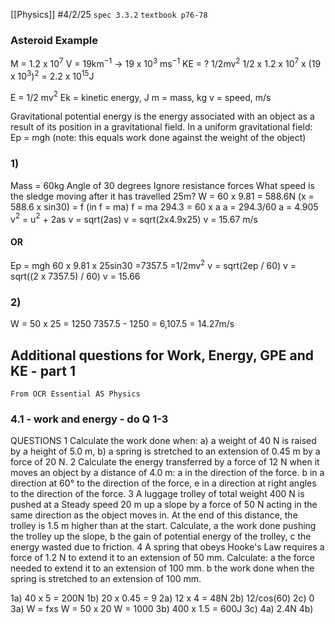 [[Physics]]
#4/2/25 
`spec 3.3.2`
`textbook p76-78`

### Asteroid Example
M = 1.2 x 10$^7$
V = 19km$^{-1}$ -> 19 x 10$^3$ ms$^{-1}$
KE = ?
1/2mv$^2$
1/2 x 1.2 x 10$^7$ x (19 x 10$^3$)$^2$ = 2.2 x 10$^{15}$J

E = 1/2 mv$^2$
Ek = kinetic energy, J
m = mass, kg
v = speed, m/s

Gravitational potential energy is the energy associated with an object as a result of its position in a gravitational field. In a uniform gravitational field:
Ep = mgh (note: this equals work done against the weight of the object)


### 1)
Mass = 60kg
Angle of 30 degrees
Ignore resistance forces
What speed is the sledge moving after it has travelled 25m?
W = 60 x 9.81 = 588.6N 
(x = 588.6 x sin30) = f (in f = ma)
f = ma
294.3 = 60 x a
a = 294.3/60
a = 4.905
v$^2$ = u$^2$ + 2as
v = sqrt(2as)
v = sqrt(2x4.9x25)
v = 15.67 m/s
#### OR
Ep = mgh
60 x 9.81 x 25sin30
=7357.5
=1/2mv$^2$
v = sqrt(2ep / 60)
v = sqrt((2 x 7357.5) / 60)
v = 15.66

### 2)
W = 50 x 25 = 1250
7357.5 - 1250 = 6,107.5
= 14.27m/s 

## Additional questions for Work, Energy, GPE and KE - part 1
`From OCR Essential AS Physics`
### 4.1 - work and energy - do Q 1-3
QUESTIONS
1 Calculate the work done when:
a) a weight of 40 N is raised by a height of 5.0 m, 
b) a spring is stretched to an extension of 0.45 m by a
force of 20 N.
2 Calculate the energy transferred by a force of 12 N when it moves an object by a distance of 4.0 m: a in the direction of the force.
b in a direction at 60° to the direction of the force, e in a direction at right angles to the direction of the
force.
3 A luggage trolley of total weight 400 N is pushed at a Steady speed 20 m up a slope by a force of 50 N acting
in the same direction as the object moves in. At the end of this distance, the trolley is 1.5 m higher than at the start. Calculate,
a the work done pushing the trolley up the slope, b the gain of potential energy of the trolley, c the energy wasted due to friction.
4 A spring that obeys Hooke's Law requires a force of
1.2 N to extend it to an extension of 50 mm.
Calculate:
a the force needed to extend it to an extension of
100 mm.
b the work done when the spring is stretched to an
extension of 100 mm.

1a) 40 x 5 = 200N
1b) 20 x 0.45 = 9
2a) 12 x 4 = 48N
2b) 12/cos(60)
2c) 0
3a) W = fxs
	W = 50 x 20
	W = 1000
3b) 400 x 1.5 = 600J
3c) 
4a) 2.4N
4b) 